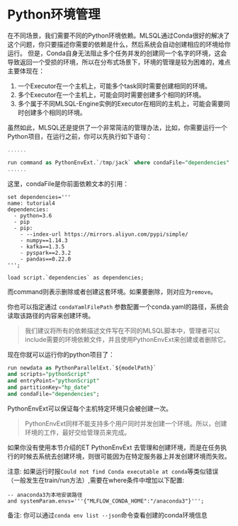 # Python环境管理

在不同场景，我们需要不同的Python环境依赖。MLSQL通过Conda很好的解决了这个问题，你只要描述你需要的依赖是什么，然后系统会自动创建相应的环境给你运行。
但是，Conda自身无法阻止多个任务并发的创建同一个名字的环境，这会导致返回一个受损的环境，所以在分布式场景下，环境的管理是较为困难的，难点主要体现在：

1. 一个Executor在一个主机上，可能多个task同时需要创建相同的环境。
2. 多个Executor在一个主机上，可能会同时需要创建多个相同的环境。
3. 多个属于不同MLSQL-Engine实例的Executor在相同的主机上，可能会需要同时创建多个相同的环境。

虽然如此，MLSQL还是提供了一个非常简洁的管理办法，比如，你需要运行一个Python项目，在运行之前，你可以先执行如下语句：

```sql
......

run command as PythonEnvExt.`/tmp/jack` where condaFile="dependencies" and command="create";
......

```

这里，condaFile是你前面依赖文本的引用：

```
set dependencies='''
name: tutorial4
dependencies:
  - python=3.6
  - pip
  - pip:
    - --index-url https://mirrors.aliyun.com/pypi/simple/
    - numpy==1.14.3
    - kafka==1.3.5
    - pyspark==2.3.2
    - pandas==0.22.0
''';

load script.`dependencies` as dependencies;
```

而command则表示删除或者创建这套环境。如果要删除，则对应为`remove`。

你也可以指定通过 `condaYamlFilePath` 参数配置一个conda.yaml的路径，系统会读取该路径的内容来创建环境。

> 我们建议将所有的依赖描述文件写在不同的MLSQL脚本中，管理者可以include需要的环境依赖文件，并且使用PythonEnvExt来创建或者删除它。



现在你就可以运行你的python项目了：

```sql
run newdata as PythonParallelExt.`${modelPath}`
and scripts="pythonScript" 
and entryPoint="pythonScript"
and partitionKey="hp_date"
and condaFile="dependencies";
```

PythonEnvExt可以保证每个主机特定环境只会被创建一次。

> PythonEnvExt同样不能支持多个用户同时并发创建一个环境。所以，创建环境的工作，最好交给管理员来完成。 

如果你没有使用本节介绍的ET PythonEnvExt 去管理和创建环境，而是在任务执行的时候去系统去创建环境，则很可能因为在特定服务器上并发创建环境而失败。

注意: 如果运行时报`Could not find Conda executable at conda`等类似错误（一般发生在train/run方法）,需要在where条件中增加以下配置:

```
-- anaconda3为本地安装路径
and systemParam.envs='''{"MLFLOW_CONDA_HOME":"/anaconda3"}''';
```

备注: 你可以通过`conda env list --json`命令查看创建的conda环境信息



